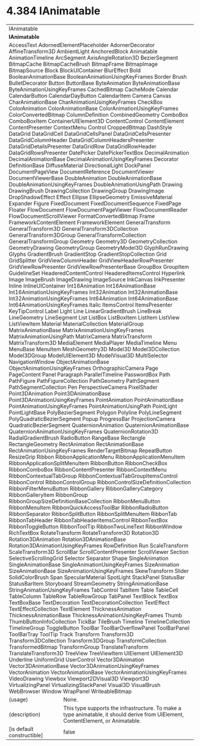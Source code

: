<html dir="LTR" xmlns:mshelp="http://msdn.microsoft.com/mshelp" xmlns:ddue="http://ddue.schemas.microsoft.com/authoring/2003/5" xmlns:xlink="http://www.w3.org/1999/xlink" xmlns:tool="http://www.microsoft.com/tooltip">

<body>
 <input type="hidden" id="userDataCache" class="userDataStyle">
 <input type="hidden" id="hiddenScrollOffset">
 <img id="dropDownImage" style="display:none; height:0; width:0;" src="../local/drpdown.gif">
 <img id="dropDownHoverImage" style="display:none; height:0; width:0;" src="../local/drpdown_orange.gif">
 <img id="collapseImage" style="display:none; height:0; width:0;" src="../local/collapse.gif">
 <img id="expandImage" style="display:none; height:0; width:0;" src="../local/exp.gif">
 <img id="collapseAllImage" style="display:none; height:0; width:0;" src="../local/collall.gif">
 <img id="expandAllImage" style="display:none; height:0; width:0;" src="../local/expall.gif">
 <img id="copyImage" style="display:none; height:0; width:0;" src="../local/copycode.gif">
 <img id="copyHoverImage" style="display:none; height:0; width:0;" src="../local/copycodeHighlight.gif">
 <div id="header"><h1 class="heading">4.384 IAnimatable</h1></div>

 <div id="mainSection">
 <div id="mainBody">
 <div id="allHistory" class="saveHistory" onsave="saveAll()" onload="loadAll()"></div>
 <p xmlns:wsd="http://wsdev.schemas.microsoft.com/authoring/2008/2" xmlns:msxsl="urn:schemas-microsoft-com:xslt" xmlns:script="urn:script" xmlns:build="urn:build">
 </p>
 <div id="sectionSection0" class="section" name="collapseableSection">
 <content xmlns="http://ddue.schemas.microsoft.com/authoring/2003/5" xmlns:wsd="http://wsdev.schemas.microsoft.com/authoring/2008/2" xmlns:msxsl="urn:schemas-microsoft-com:xslt" xmlns:script="urn:script" xmlns:build="urn:build">
 </content>
 </div>
 <div id="sectionSection1" class="section" name="collapseableSection">
 <content xmlns="http://ddue.schemas.microsoft.com/authoring/2003/5" xmlns:wsd="http://wsdev.schemas.microsoft.com/authoring/2008/2" xmlns:msxsl="urn:schemas-microsoft-com:xslt" xmlns:script="urn:script" xmlns:build="urn:build">
 <table class="ProtocolAuthoredTable" xmlns="">
 <tr><td colspan="2">
<mshelp:link keywords="6939a565-bf4c-4c25-926d-90ab12e7fd54" tabindex="0">IAnimatable</mshelp:link> </td>
 </tr>
 <tr><td colspan="2">
 <b>IAnimatable</b> </td>
 </tr>
 <tr><td colspan="2">
<mshelp:link keywords="631e8114-1c76-41f2-a845-5cee854c57de" tabindex="0">AccessText</mshelp:link> <mshelp:link keywords="b9bd70c4-fea6-4462-974f-8125a814f422" tabindex="0">AdornedElementPlaceholder</mshelp:link> <mshelp:link keywords="802d05a4-6c65-41b0-a06c-6c15773995b7" tabindex="0">AdornerDecorator</mshelp:link> <mshelp:link keywords="559f9f7d-ca59-4427-867b-5b45deb82e11" tabindex="0">AffineTransform3D</mshelp:link> <mshelp:link keywords="73978f1a-47a8-4d5d-877b-46194283764c" tabindex="0">AmbientLight</mshelp:link> <mshelp:link keywords="7750e2a6-0942-4023-b70f-8cef421a1176" tabindex="0">AnchoredBlock</mshelp:link> <mshelp:link keywords="4853919b-6874-4e1c-9343-c5cac9c192f9" tabindex="0">Animatable</mshelp:link> <mshelp:link keywords="42c3e52c-aa6a-4ec4-b081-7575e1e90537" tabindex="0">AnimationTimeline</mshelp:link> <mshelp:link keywords="c2cefcf5-d344-4e0f-bbdc-45c401819e4e" tabindex="0">ArcSegment</mshelp:link> <mshelp:link keywords="6d226c76-b20c-478e-8e6b-707325a00d40" tabindex="0">AxisAngleRotation3D</mshelp:link> <mshelp:link keywords="4346d7a9-a4d8-4140-bbdb-a53fe3510e3d" tabindex="0">BezierSegment</mshelp:link> <mshelp:link keywords="14b7c0bd-b1be-4b2c-a578-258b373016cb" tabindex="0">BitmapCache</mshelp:link> <mshelp:link keywords="177fbbe8-637c-4119-a27a-110e8ff67713" tabindex="0">BitmapCacheBrush</mshelp:link> <mshelp:link keywords="3af9547f-5e9e-4fe6-a64e-73dd3ae97ac9" tabindex="0">BitmapFrame</mshelp:link> <mshelp:link keywords="2a5be661-cb0f-4cb2-b08d-db2174130624" tabindex="0">BitmapImage</mshelp:link> <mshelp:link keywords="fbc96317-f270-488b-908f-dfe0dc46dc3d" tabindex="0">BitmapSource</mshelp:link> <mshelp:link keywords="c77175ee-2b52-4381-818f-44a71d783b0b" tabindex="0">Block</mshelp:link> <mshelp:link keywords="2eb31712-23c7-48b4-a6ea-b728771c90aa" tabindex="0">BlockUIContainer</mshelp:link> <mshelp:link keywords="bb2d3ea1-6aad-4347-8508-3d3955480b0a" tabindex="0">BlurEffect</mshelp:link> <mshelp:link keywords="e9af4397-0e24-4533-bd61-107688da550f" tabindex="0">Bold</mshelp:link> <mshelp:link keywords="083598a2-b66b-43f8-882f-eb4d5f21f8f6" tabindex="0">BooleanAnimationBase</mshelp:link> <mshelp:link keywords="f3e853c5-07c0-4735-952d-47ace04ab36e" tabindex="0">BooleanAnimationUsingKeyFrames</mshelp:link> <mshelp:link keywords="20ae0c9b-1293-4b28-8931-7448e2cf4179" tabindex="0">Border</mshelp:link> <mshelp:link keywords="ead6b659-5396-4645-ae34-3aea9fd1c88e" tabindex="0">Brush</mshelp:link> <mshelp:link keywords="8446c7cb-188f-4965-b252-d02875cfda43" tabindex="0">BulletDecorator</mshelp:link> <mshelp:link keywords="3ac0e568-37bf-4432-8d3b-9073e18f0b5d" tabindex="0">Button</mshelp:link> <mshelp:link keywords="d5af5426-20dc-421b-b673-bda0125f8fb3" tabindex="0">ButtonBase</mshelp:link> <mshelp:link keywords="d8761f4e-f9fd-4bcd-9f51-a4f7458b56a9" tabindex="0">ByteAnimation</mshelp:link> <mshelp:link keywords="e90fbbd1-73ec-4ccd-919a-d6b21e5544a6" tabindex="0">ByteAnimationBase</mshelp:link> <mshelp:link keywords="9da7f7c5-505f-4d2a-9af2-8ac0b738b8a1" tabindex="0">ByteAnimationUsingKeyFrames</mshelp:link> <mshelp:link keywords="cd6fd007-87e8-4cdd-b26b-d1fc44447e7a" tabindex="0">CachedBitmap</mshelp:link> <mshelp:link keywords="6885cf4c-a368-408f-8f34-d359ea0f8d05" tabindex="0">CacheMode</mshelp:link> <mshelp:link keywords="c237e719-dfbe-468c-8ce1-d1b808296f0f" tabindex="0">Calendar</mshelp:link> <mshelp:link keywords="d878a73c-766d-40bd-827a-9aaca1ace9b1" tabindex="0">CalendarButton</mshelp:link> <mshelp:link keywords="44c48cf0-306e-4754-ba91-2672f20dadfd" tabindex="0">CalendarDayButton</mshelp:link> <mshelp:link keywords="6cc7fedd-9a6f-4d73-9df4-72449677a357" tabindex="0">CalendarItem</mshelp:link> <mshelp:link keywords="b6569eb6-a494-4726-bc70-9781723fe9a8" tabindex="0">Camera</mshelp:link> <mshelp:link keywords="0775d37e-2cc3-404f-841b-3337fa8f2275" tabindex="0">Canvas</mshelp:link> <mshelp:link keywords="1add4300-1435-41c3-8f1e-9a6f8834d9e5" tabindex="0">CharAnimationBase</mshelp:link> <mshelp:link keywords="7ba87705-ba86-4eef-a4d2-cbce10c7e8b0" tabindex="0">CharAnimationUsingKeyFrames</mshelp:link> <mshelp:link keywords="57920fd4-cb54-4419-9265-ffbcbf8007c5" tabindex="0">CheckBox</mshelp:link> <mshelp:link keywords="d29c6483-d449-4433-8b48-b44954345e2e" tabindex="0">ColorAnimation</mshelp:link> <mshelp:link keywords="011648bf-08ef-4a64-88c1-487751484d71" tabindex="0">ColorAnimationBase</mshelp:link> <mshelp:link keywords="ef7c34e7-0d5f-4176-a75d-51301a12fce2" tabindex="0">ColorAnimationUsingKeyFrames</mshelp:link> <mshelp:link keywords="b7f0d5ff-3229-4363-bac9-a3c75dc54f5a" tabindex="0">ColorConvertedBitmap</mshelp:link> <mshelp:link keywords="03e5e108-7cfd-4e73-9a1e-38adecad8fa0" tabindex="0">ColumnDefinition</mshelp:link> <mshelp:link keywords="f271ec2a-ad75-4dbd-ab1a-15dea80c5015" tabindex="0">CombinedGeometry</mshelp:link> <mshelp:link keywords="12842a73-6aca-42e5-8390-81027eaec687" tabindex="0">ComboBox</mshelp:link> <mshelp:link keywords="f686566c-b2a2-444b-a410-ab6d7d1ebb90" tabindex="0">ComboBoxItem</mshelp:link> <mshelp:link keywords="99049849-00f9-49f8-84b9-b623519283bb" tabindex="0">ContainerUIElement3D</mshelp:link> <mshelp:link keywords="8d54d2b9-6723-4653-98a4-e23b9ed482bf" tabindex="0">ContentControl</mshelp:link> <mshelp:link keywords="ecc4db98-a5ea-42ce-bca0-6f522aed9927" tabindex="0">ContentElement</mshelp:link> <mshelp:link keywords="db72476b-8c43-4762-bf68-e4c630390354" tabindex="0">ContentPresenter</mshelp:link> <mshelp:link keywords="b976e85b-18ee-4153-9ce6-96f005c24103" tabindex="0">ContextMenu</mshelp:link> <mshelp:link keywords="c7bf5d44-7bf3-43b8-b6ae-b6cbc0ac8a44" tabindex="0">Control</mshelp:link> <mshelp:link keywords="ce0a5984-d48b-4213-a532-0fa69940c1db" tabindex="0">CroppedBitmap</mshelp:link> <mshelp:link keywords="9a622462-05ae-41c2-9d84-d2373031ef65" tabindex="0">DashStyle</mshelp:link> <mshelp:link keywords="991f1ba1-dd03-443b-a018-afbd612cd065" tabindex="0">DataGrid</mshelp:link> <mshelp:link keywords="03bd7d05-a804-4557-8459-d2186c5a2942" tabindex="0">DataGridCell</mshelp:link> <mshelp:link keywords="429a3eb6-3632-4c2c-a798-fbda69370026" tabindex="0">DataGridCellsPanel</mshelp:link> <mshelp:link keywords="e9843957-b88e-4bdb-a978-473758abd25d" tabindex="0">DataGridCellsPresenter</mshelp:link> <mshelp:link keywords="0c9392d3-dbd1-4d5c-83de-88d78fb2d68e" tabindex="0">DataGridColumnHeader</mshelp:link> <mshelp:link keywords="e9fe0d9a-94f1-40cc-8ac4-350b5539bc27" tabindex="0">DataGridColumnHeadersPresenter</mshelp:link> <mshelp:link keywords="b377bc3c-1859-45ff-b0d5-1fa9e5a4124c" tabindex="0">DataGridDetailsPresenter</mshelp:link> <mshelp:link keywords="721b3689-5344-4348-ac02-6889e921b14c" tabindex="0">DataGridRow</mshelp:link> <mshelp:link keywords="4b9d0b71-f7ea-4805-9836-cd701ffedbfe" tabindex="0">DataGridRowHeader</mshelp:link> <mshelp:link keywords="771fa9f7-f28b-44b8-9644-aa9436957c44" tabindex="0">DataGridRowsPresenter</mshelp:link> <mshelp:link keywords="5a004dc0-faeb-4afd-b6ee-964121fe7321" tabindex="0">DatePicker</mshelp:link> <mshelp:link keywords="64786de6-c2ad-49fd-af43-d3c4a8087817" tabindex="0">DatePickerTextBox</mshelp:link> <mshelp:link keywords="3a4ec97e-5abd-4153-bcea-b616863b9aa5" tabindex="0">DecimalAnimation</mshelp:link> <mshelp:link keywords="332e1591-f896-434b-929d-cc11739d141b" tabindex="0">DecimalAnimationBase</mshelp:link> <mshelp:link keywords="acc1b232-654a-4888-89bd-40c3d7333b39" tabindex="0">DecimalAnimationUsingKeyFrames</mshelp:link> <mshelp:link keywords="1497ac85-f850-4c1a-b955-7da8d43fee01" tabindex="0">Decorator</mshelp:link> <mshelp:link keywords="778b44b3-29bb-4754-b04e-3ef9af8bd0f8" tabindex="0">DefinitionBase</mshelp:link> <mshelp:link keywords="d3b91fd6-94cc-4f62-8a4a-8a457597e531" tabindex="0">DiffuseMaterial</mshelp:link> <mshelp:link keywords="1c116bd9-db61-487b-8235-dd84d29b0633" tabindex="0">DirectionalLight</mshelp:link> <mshelp:link keywords="d8def4c1-38bf-4567-9e93-47aa9fffeaae" tabindex="0">DockPanel</mshelp:link> <mshelp:link keywords="2cb2d0c4-590e-49fd-9ee9-31240b2d77a5" tabindex="0">DocumentPageView</mshelp:link> <mshelp:link keywords="17a35a78-17e5-4349-a6f0-c8dc5da8cc80" tabindex="0">DocumentReference</mshelp:link> <mshelp:link keywords="89a6fb1a-10de-4d7d-bf7b-be6d25fd6736" tabindex="0">DocumentViewer</mshelp:link> <mshelp:link keywords="63089eff-00e4-4222-b5dd-f426cb278a48" tabindex="0">DocumentViewerBase</mshelp:link> <mshelp:link keywords="fdb98a30-99d5-4559-b0d2-f5a9032bdba5" tabindex="0">DoubleAnimation</mshelp:link> <mshelp:link keywords="7ee314e6-408f-4d5c-a8f2-281e4a2d0d37" tabindex="0">DoubleAnimationBase</mshelp:link> <mshelp:link keywords="1f9583c2-595a-44d1-801d-4110032a60e2" tabindex="0">DoubleAnimationUsingKeyFrames</mshelp:link> <mshelp:link keywords="fde024e2-e88e-4001-982b-593a95fe120a" tabindex="0">DoubleAnimationUsingPath</mshelp:link> <mshelp:link keywords="314dc697-78e3-4a97-ba2b-5ebbeee2b550" tabindex="0">Drawing</mshelp:link> <mshelp:link keywords="c342c156-648e-4540-886f-64cf2b41b286" tabindex="0">DrawingBrush</mshelp:link> <mshelp:link keywords="eaeba8b0-217a-47fa-92da-adc6c18e6dfd" tabindex="0">DrawingCollection</mshelp:link> <mshelp:link keywords="c921435c-2ce6-4123-8a2c-b4488e23d31a" tabindex="0">DrawingGroup</mshelp:link> <mshelp:link keywords="64be4ef2-01c6-4ccb-b025-3b5f7072b67c" tabindex="0">DrawingImage</mshelp:link> <mshelp:link keywords="c977724c-2497-4acd-857e-4be0f6548b13" tabindex="0">DropShadowEffect</mshelp:link> <mshelp:link keywords="c2c34baf-1dd5-4d2b-a538-092c296741a4" tabindex="0">Effect</mshelp:link> <mshelp:link keywords="235186e3-a944-4225-993c-d6679e8a5e2b" tabindex="0">Ellipse</mshelp:link> <mshelp:link keywords="ee872ad6-17ac-497f-ade9-c5031dcdbede" tabindex="0">EllipseGeometry</mshelp:link> <mshelp:link keywords="44985b5c-0d4a-4d1b-b192-c6e2d1c7adba" tabindex="0">EmissiveMaterial</mshelp:link> <mshelp:link keywords="502b129e-5e75-4d9f-bf13-d61eb6c983fd" tabindex="0">Expander</mshelp:link> <mshelp:link keywords="f7a8dd9a-f254-4657-8c6c-789dd3200176" tabindex="0">Figure</mshelp:link> <mshelp:link keywords="cac1d028-f4ff-4624-8d70-d35e7d6a5d38" tabindex="0">FixedDocument</mshelp:link> <mshelp:link keywords="3f714194-51ce-4564-ba4e-f84267e39e15" tabindex="0">FixedDocumentSequence</mshelp:link> <mshelp:link keywords="235657f9-2331-4268-9376-713b238eada8" tabindex="0">FixedPage</mshelp:link> <mshelp:link keywords="beef8fd6-0043-40ef-9c0f-b3871b4966fa" tabindex="0">Floater</mshelp:link> <mshelp:link keywords="3fea3be5-cbcf-4710-9568-c39ec85b9a9f" tabindex="0">FlowDocument</mshelp:link> <mshelp:link keywords="7645d815-3e85-4c8c-8ce5-a370a418e9e7" tabindex="0">FlowDocumentPageViewer</mshelp:link> <mshelp:link keywords="0a35c9a8-a2ec-44fc-903e-44d26bf890c7" tabindex="0">FlowDocumentReader</mshelp:link> <mshelp:link keywords="e730b45f-0b56-4848-bb2c-112a869b5c66" tabindex="0">FlowDocumentScrollViewer</mshelp:link> <mshelp:link keywords="f308973d-2db9-482e-8137-cea68bd4a292" tabindex="0">FormatConvertedBitmap</mshelp:link> <mshelp:link keywords="deb0c7e6-b961-4233-a69e-6cc43df8d4af" tabindex="0">Frame</mshelp:link> <mshelp:link keywords="14ba4981-b257-4962-8578-9a034636a1a6" tabindex="0">FrameworkContentElement</mshelp:link> <mshelp:link keywords="f80d4df2-08f5-4cbb-9a5e-f99fab120062" tabindex="0">FrameworkElement</mshelp:link> <mshelp:link keywords="de258b2b-791d-4f82-bad8-e46ada9c6b89" tabindex="0">GeneralTransform</mshelp:link> <mshelp:link keywords="2d5741bc-ac47-444a-b40f-81a383c3308b" tabindex="0">GeneralTransform3D</mshelp:link> <mshelp:link keywords="874ee001-be29-48be-9ddb-3b9d5e095346" tabindex="0">GeneralTransform3DCollection</mshelp:link> <mshelp:link keywords="1553d6c4-aad5-4c20-8833-be65416804e3" tabindex="0">GeneralTransform3DGroup</mshelp:link> <mshelp:link keywords="9caf66e6-4609-4548-b6bd-dc059f0d144a" tabindex="0">GeneralTransformCollection</mshelp:link> <mshelp:link keywords="c83b0c61-910a-4db2-873c-4bf828f52335" tabindex="0">GeneralTransformGroup</mshelp:link> <mshelp:link keywords="c1c6f8ff-1c7a-4e61-9c9c-0ebdb3a8d1bc" tabindex="0">Geometry</mshelp:link> <mshelp:link keywords="c33c0edc-1d83-4b11-9485-0d3e935921fd" tabindex="0">Geometry3D</mshelp:link> <mshelp:link keywords="8225dc70-dc5a-454b-9d96-805161b11f45" tabindex="0">GeometryCollection</mshelp:link> <mshelp:link keywords="7e7a738c-8a85-4335-8404-c0ad8fdaf926" tabindex="0">GeometryDrawing</mshelp:link> <mshelp:link keywords="80ec4e7a-fd89-49ce-a51d-ce4c2c96b57a" tabindex="0">GeometryGroup</mshelp:link> <mshelp:link keywords="de27eaa9-076b-458e-9605-3a46493ede33" tabindex="0">GeometryModel3D</mshelp:link> <mshelp:link keywords="0d919d2c-ec80-4f91-8aaa-940c9a941467" tabindex="0">GlyphRunDrawing</mshelp:link> <mshelp:link keywords="d1693f30-e324-4104-9944-90ffc51d4bcb" tabindex="0">Glyphs</mshelp:link> <mshelp:link keywords="2678c40a-4420-4ec5-8eaf-eccb3578df5a" tabindex="0">GradientBrush</mshelp:link> <mshelp:link keywords="75cb049a-6b27-4c20-9466-f15191d99aef" tabindex="0">GradientStop</mshelp:link> <mshelp:link keywords="5fbd9967-f154-4e91-abd5-fa9b655dd566" tabindex="0">GradientStopCollection</mshelp:link> <mshelp:link keywords="64715874-9d54-4c34-a07f-c828b22385ab" tabindex="0">Grid</mshelp:link> <mshelp:link keywords="34d37273-9f3b-46bf-9963-eb3c621e8e3d" tabindex="0">GridSplitter</mshelp:link> <mshelp:link keywords="bf585269-af83-4145-8a16-b13fdbe423b2" tabindex="0">GridViewColumnHeader</mshelp:link> <mshelp:link keywords="802674e2-8f7f-421d-b748-4a21eacd5243" tabindex="0">GridViewHeaderRowPresenter</mshelp:link> <mshelp:link keywords="792809dc-df92-4219-a4e1-d48ace084a56" tabindex="0">GridViewRowPresenter</mshelp:link> <mshelp:link keywords="70422a64-1084-4f5d-a36e-2ef1f2a8e36a" tabindex="0">GridViewRowPresenterBase</mshelp:link> <mshelp:link keywords="a6eddfa9-4209-4fce-bfa2-db34924a06e6" tabindex="0">GroupBox</mshelp:link> <mshelp:link keywords="9246322a-b9b6-4917-a971-c75b97e0790a" tabindex="0">GroupItem</mshelp:link> <mshelp:link keywords="c62fa89c-43e8-477a-9462-c85e40074d90" tabindex="0">GuidelineSet</mshelp:link> <mshelp:link keywords="31a0b469-7c90-4430-851e-ecfd2103e9d5" tabindex="0">HeaderedContentControl</mshelp:link> <mshelp:link keywords="fb3a500f-7a7a-4f4e-a92d-8442775f3a0e" tabindex="0">HeaderedItemsControl</mshelp:link> <mshelp:link keywords="73923cec-9496-46ed-9641-c7c0f8eb2d0b" tabindex="0">Hyperlink</mshelp:link> <mshelp:link keywords="34f46a8a-1eb7-4487-bf6a-855476edee1e" tabindex="0">Image</mshelp:link> <mshelp:link keywords="d55aa923-278b-4abc-bff1-8f47ae2f17c1" tabindex="0">ImageBrush</mshelp:link> <mshelp:link keywords="4cc99700-bc93-4a6c-b955-abab6711ec20" tabindex="0">ImageDrawing</mshelp:link> <mshelp:link keywords="e510030a-2477-4ea1-8b71-fc9ac7e244a5" tabindex="0">ImageSource</mshelp:link> <mshelp:link keywords="88e0c3c7-a5b9-4eeb-aeec-b6946d48402b" tabindex="0">InkCanvas</mshelp:link> <mshelp:link keywords="ebf079f5-cc20-4986-81b1-97edb36fd40a" tabindex="0">InkPresenter</mshelp:link> <mshelp:link keywords="f978d25b-8679-431e-8ff4-8d09fdee8444" tabindex="0">Inline</mshelp:link> <mshelp:link keywords="6af26763-8cc9-4731-ba18-24b2aa6afb67" tabindex="0">InlineUIContainer</mshelp:link> <mshelp:link keywords="7c21c38b-62e2-47d3-aa05-6e79d72e7d76" tabindex="0">Int16Animation</mshelp:link> <mshelp:link keywords="7ffc5db3-3fb0-4683-8b19-077b3b6ff946" tabindex="0">Int16AnimationBase</mshelp:link> <mshelp:link keywords="690c2e35-ab5d-45bc-9efe-51f3cebab176" tabindex="0">Int16AnimationUsingKeyFrames</mshelp:link> <mshelp:link keywords="a5b8b2b1-607e-4db5-9fc7-d6d3ba53be05" tabindex="0">Int32Animation</mshelp:link> <mshelp:link keywords="4bcf4852-e846-49ef-9c93-2302e4219f25" tabindex="0">Int32AnimationBase</mshelp:link> <mshelp:link keywords="966a3782-2387-49de-853a-c37094107833" tabindex="0">Int32AnimationUsingKeyFrames</mshelp:link> <mshelp:link keywords="e23d5083-b492-4c2c-b2e6-e0c7bc2c7856" tabindex="0">Int64Animation</mshelp:link> <mshelp:link keywords="bdb553c3-4a14-4e1b-8960-5d7efd23e826" tabindex="0">Int64AnimationBase</mshelp:link> <mshelp:link keywords="8d2ff579-de36-45e0-a20b-b6f9824557e1" tabindex="0">Int64AnimationUsingKeyFrames</mshelp:link> <mshelp:link keywords="0ba46efe-10a9-4890-92a5-74bc6f02c8db" tabindex="0">Italic</mshelp:link> <mshelp:link keywords="06423658-82ef-457d-8339-78b2b66582d5" tabindex="0">ItemsControl</mshelp:link> <mshelp:link keywords="2e98feaf-4141-4545-8fdd-0601840e31a9" tabindex="0">ItemsPresenter</mshelp:link> <mshelp:link keywords="09b0d482-af8d-4fe6-8c7c-44a0c0ef3eac" tabindex="0">KeyTipControl</mshelp:link> <mshelp:link keywords="24cdc99e-688e-4a08-97e3-53fe06832627" tabindex="0">Label</mshelp:link> <mshelp:link keywords="f87717eb-0b8b-4f37-8acd-2edb3026f9a9" tabindex="0">Light</mshelp:link> <mshelp:link keywords="034cbb5f-6243-4bf1-95e5-ef3625de00bb" tabindex="0">Line</mshelp:link> <mshelp:link keywords="8b299220-99e7-4b0b-a147-bd1a0f9b139d" tabindex="0">LinearGradientBrush</mshelp:link> <mshelp:link keywords="600a6db8-c5b3-4975-9646-5135da47f46a" tabindex="0">LineBreak</mshelp:link> <mshelp:link keywords="2f48f656-6b7a-4267-bb0d-d4a7eeb8b14b" tabindex="0">LineGeometry</mshelp:link> <mshelp:link keywords="50bacf97-43c2-4ca1-b68a-958d041580e0" tabindex="0">LineSegment</mshelp:link> <mshelp:link keywords="7b2c6ed3-c5b0-49b9-b5e3-276be4d88d85" tabindex="0">List</mshelp:link> <mshelp:link keywords="7ffd3f72-bc36-44d0-b7e6-c836ba698b9b" tabindex="0">ListBox</mshelp:link> <mshelp:link keywords="4e67f037-0b5f-441c-883d-efb88b050a66" tabindex="0">ListBoxItem</mshelp:link> <mshelp:link keywords="ed119740-6619-42ba-a509-f0b9fad628c4" tabindex="0">ListItem</mshelp:link> <mshelp:link keywords="182a10b7-2f44-4428-b923-13e696ed26e5" tabindex="0">ListView</mshelp:link> <mshelp:link keywords="4de88b56-e8f3-4acd-a6fb-76c222e264d9" tabindex="0">ListViewItem</mshelp:link> <mshelp:link keywords="871e675a-f7f2-4196-80ec-8eee8ef2248d" tabindex="0">Material</mshelp:link> <mshelp:link keywords="4b8e10bf-7f1b-4002-a712-496554030c9d" tabindex="0">MaterialCollection</mshelp:link> <mshelp:link keywords="21d453f8-a9a6-4ca3-892b-4447092caa8e" tabindex="0">MaterialGroup</mshelp:link> <mshelp:link keywords="e9e1c315-be48-43d6-9076-b88eabee722e" tabindex="0">MatrixAnimationBase</mshelp:link> <mshelp:link keywords="cb23cd3c-e4a0-40dc-ba73-aaa85b23f413" tabindex="0">MatrixAnimationUsingKeyFrames</mshelp:link> <mshelp:link keywords="0542e2c3-ee45-4096-9923-2782a6b084b4" tabindex="0">MatrixAnimationUsingPath</mshelp:link> <mshelp:link keywords="664d178b-645f-4a39-b365-332c3988791e" tabindex="0">MatrixCamera</mshelp:link> <mshelp:link keywords="0d3112d2-04ad-4fc0-8eb6-0bb86f5ccee2" tabindex="0">MatrixTransform</mshelp:link> <mshelp:link keywords="10e12d16-aa7d-4d42-981e-7c858e122bd7" tabindex="0">MatrixTransform3D</mshelp:link> <mshelp:link keywords="4704b632-5206-4814-8dc5-932521e039ab" tabindex="0">MediaElement</mshelp:link> <mshelp:link keywords="72aa6f21-a92e-48c4-abd6-a70c0f737d0c" tabindex="0">MediaPlayer</mshelp:link> <mshelp:link keywords="e1c5bbec-a3c4-4b90-8779-2667459ca30b" tabindex="0">MediaTimeline</mshelp:link> <mshelp:link keywords="ce23638f-4a3a-418e-a229-678f00b74e5b" tabindex="0">Menu</mshelp:link> <mshelp:link keywords="c4094ca3-6cde-4e0e-982a-cd542d780fdb" tabindex="0">MenuBase</mshelp:link> <mshelp:link keywords="daacf795-ed18-4375-8bf2-48dfdbb88eb9" tabindex="0">MenuItem</mshelp:link> <mshelp:link keywords="e742c860-8d0b-47e0-bd27-f700f5e804af" tabindex="0">MeshGeometry3D</mshelp:link> <mshelp:link keywords="313561bf-4915-4823-854e-aa84888d4d49" tabindex="0">Model3D</mshelp:link> <mshelp:link keywords="f1912308-4789-4630-ab51-072030f3b5b5" tabindex="0">Model3DCollection</mshelp:link> <mshelp:link keywords="9bb4c48d-5b24-47cc-a6f4-d2b9975ad7ef" tabindex="0">Model3DGroup</mshelp:link> <mshelp:link keywords="90b7396b-bc5d-4cc9-839e-ebd6d28e754d" tabindex="0">ModelUIElement3D</mshelp:link> <mshelp:link keywords="43b0d88e-b03c-4aef-a788-6973c8407470" tabindex="0">ModelVisual3D</mshelp:link> <mshelp:link keywords="d47741f6-a8db-42a3-9aab-a5f892cf3b49" tabindex="0">MultiSelector</mshelp:link> <mshelp:link keywords="bd001669-1bde-48e4-8e52-7c7818e14d6a" tabindex="0">NavigationWindow</mshelp:link> <mshelp:link keywords="20b9e48a-f4a7-4931-906a-f56515e04595" tabindex="0">ObjectAnimationBase</mshelp:link> <mshelp:link keywords="405d7211-ef7e-40dd-9af3-6358dd5effc5" tabindex="0">ObjectAnimationUsingKeyFrames</mshelp:link> <mshelp:link keywords="c4b0675d-b5f5-4324-ac11-62a6402983c5" tabindex="0">OrthographicCamera</mshelp:link> <mshelp:link keywords="4786d5a8-03db-4cca-8bc7-941390c26a78" tabindex="0">Page</mshelp:link> <mshelp:link keywords="995dadd5-2738-4161-bb96-d619e7818c8c" tabindex="0">PageContent</mshelp:link> <mshelp:link keywords="64fb6d93-5eca-40b1-acbf-86cb8202ed1f" tabindex="0">Panel</mshelp:link> <mshelp:link keywords="3b7d5218-08c7-4689-9883-d1b56b67c468" tabindex="0">Paragraph</mshelp:link> <mshelp:link keywords="44fc2cb8-2b97-4d5e-9d18-1fbfdfd7d456" tabindex="0">ParallelTimeline</mshelp:link> <mshelp:link keywords="14d94f28-4bf4-4793-b644-a51b75b40cb8" tabindex="0">PasswordBox</mshelp:link> <mshelp:link keywords="7f7057c1-3a37-4bc9-bf08-4bdd32ceb9ea" tabindex="0">Path</mshelp:link> <mshelp:link keywords="785432dd-447f-44b3-aab1-88b6ebfe5c64" tabindex="0">PathFigure</mshelp:link> <mshelp:link keywords="f700b016-25b6-4ccb-b61e-40c1d149b831" tabindex="0">PathFigureCollection</mshelp:link> <mshelp:link keywords="01ac3637-86fa-4d83-8b8e-0c0e43af404d" tabindex="0">PathGeometry</mshelp:link> <mshelp:link keywords="82ea64b1-a3ad-404e-b883-320cec8efc51" tabindex="0">PathSegment</mshelp:link> <mshelp:link keywords="aa4decf0-37d5-441b-bbac-fa79a9e39a34" tabindex="0">PathSegmentCollection</mshelp:link> <mshelp:link keywords="55c8239d-207c-4813-97af-afcadf43cff6" tabindex="0">Pen</mshelp:link> <mshelp:link keywords="b182a55a-9eef-46ae-99e3-9ba7281c08e2" tabindex="0">PerspectiveCamera</mshelp:link> <mshelp:link keywords="83b11730-5202-4eea-a924-1285edd73142" tabindex="0">PixelShader</mshelp:link> <mshelp:link keywords="355d5e10-0556-4b49-b8ea-cf7291a94e54" tabindex="0">Point3DAnimation</mshelp:link> <mshelp:link keywords="47fbf136-14bf-4ea3-af5d-dcf6d30800cf" tabindex="0">Point3DAnimationBase</mshelp:link> <mshelp:link keywords="414ba853-51b2-42c0-a4cc-34f606a35a8b" tabindex="0">Point3DAnimationUsingKeyFrames</mshelp:link> <mshelp:link keywords="36ad2824-69b5-455b-8a45-8546b21ad548" tabindex="0">PointAnimation</mshelp:link> <mshelp:link keywords="331fb141-09ad-4b33-95cb-849cdd68890a" tabindex="0">PointAnimationBase</mshelp:link> <mshelp:link keywords="2ae3177a-d94c-49a5-bbba-8501ab187e0f" tabindex="0">PointAnimationUsingKeyFrames</mshelp:link> <mshelp:link keywords="8af1a257-0a88-4f82-98a7-9bece3d0676d" tabindex="0">PointAnimationUsingPath</mshelp:link> <mshelp:link keywords="4e4dfd9c-950c-4c5d-97c1-5b5f765a7d4d" tabindex="0">PointLight</mshelp:link> <mshelp:link keywords="cd9212c1-e126-4e6e-9a39-85f9b07d9db3" tabindex="0">PointLightBase</mshelp:link> <mshelp:link keywords="8b458ab3-45eb-4024-ad7f-679aa9552ab1" tabindex="0">PolyBezierSegment</mshelp:link> <mshelp:link keywords="292afc39-0383-452e-b726-7923ec52f4fa" tabindex="0">Polygon</mshelp:link> <mshelp:link keywords="8f88830f-072f-45c5-8bf9-fe509bccaa95" tabindex="0">Polyline</mshelp:link> <mshelp:link keywords="41f8b148-2f44-4666-a663-119d64f18b79" tabindex="0">PolyLineSegment</mshelp:link> <mshelp:link keywords="dbafbe09-e34c-436a-ac53-b47987fe1b4c" tabindex="0">PolyQuadraticBezierSegment</mshelp:link> <mshelp:link keywords="1d0800e3-d2d3-4e73-ae96-64f079a26a8b" tabindex="0">Popup</mshelp:link> <mshelp:link keywords="dea85c66-01a9-4c18-9fb2-173e0e95ee4f" tabindex="0">ProgressBar</mshelp:link> <mshelp:link keywords="1ac78793-7b22-4491-a533-7af66eb9e0d2" tabindex="0">ProjectionCamera</mshelp:link> <mshelp:link keywords="8374d6e3-54cf-4db0-8224-eccaac7a4207" tabindex="0">QuadraticBezierSegment</mshelp:link> <mshelp:link keywords="253d34bf-0cfc-4f8e-81ec-0673d36b80bb" tabindex="0">QuaternionAnimation</mshelp:link> <mshelp:link keywords="dd863f42-ff04-4614-9484-b8ef175d9c68" tabindex="0">QuaternionAnimationBase</mshelp:link> <mshelp:link keywords="90bc1f7d-aeca-4236-a461-2305a31b9d24" tabindex="0">QuaternionAnimationUsingKeyFrames</mshelp:link> <mshelp:link keywords="871ef54b-5cdc-4f40-9880-6ec4b7fb20c8" tabindex="0">QuaternionRotation3D</mshelp:link> <mshelp:link keywords="0db2d9d7-db46-45b0-8e77-0dee52a26e3d" tabindex="0">RadialGradientBrush</mshelp:link> <mshelp:link keywords="75b16765-be88-404e-9002-22fb7065bbad" tabindex="0">RadioButton</mshelp:link> <mshelp:link keywords="b412240f-2937-46b6-8861-b51e2e81d8b6" tabindex="0">RangeBase</mshelp:link> <mshelp:link keywords="e0aeffe0-41e0-4c67-969c-354e6164930f" tabindex="0">Rectangle</mshelp:link> <mshelp:link keywords="d0947464-84d9-4bb5-9a67-abcef3ef42f0" tabindex="0">RectangleGeometry</mshelp:link> <mshelp:link keywords="112fdbda-a690-44f0-ac56-dd013c3dfdd1" tabindex="0">RectAnimation</mshelp:link> <mshelp:link keywords="d29e81fc-f02c-486e-852e-7886c71f01de" tabindex="0">RectAnimationBase</mshelp:link> <mshelp:link keywords="1fd27856-525a-4352-874a-4474e7ca1247" tabindex="0">RectAnimationUsingKeyFrames</mshelp:link> <mshelp:link keywords="168dfc7f-d738-48df-91cd-30f9ac4290d8" tabindex="0">RenderTargetBitmap</mshelp:link> <mshelp:link keywords="dc12d554-00a2-401f-a805-f638a56bb767" tabindex="0">RepeatButton</mshelp:link> <mshelp:link keywords="25df65b3-9183-486b-9150-702eb1fd6898" tabindex="0">ResizeGrip</mshelp:link> <mshelp:link keywords="94e7d62a-e3bf-4bbc-a06c-cd706ff91fb8" tabindex="0">Ribbon</mshelp:link> <mshelp:link keywords="69daf3a9-12bb-4593-8e76-83d66272ff03" tabindex="0">RibbonApplicationMenu</mshelp:link> <mshelp:link keywords="917e595d-6138-485b-9210-37bcde5e9f10" tabindex="0">RibbonApplicationMenuItem</mshelp:link> <mshelp:link keywords="d0389eab-8537-41e0-a1fa-c1104bd62688" tabindex="0">RibbonApplicationSplitMenuItem</mshelp:link> <mshelp:link keywords="23b24a44-9b27-4f92-b77c-05bfbd2531eb" tabindex="0">RibbonButton</mshelp:link> <mshelp:link keywords="59675083-0b6f-4b8f-a16f-bba336e5e1a1" tabindex="0">RibbonCheckBox</mshelp:link> <mshelp:link keywords="15f9c5ac-585e-4102-9a0c-efa2848dbd5b" tabindex="0">RibbonComboBox</mshelp:link> <mshelp:link keywords="4b9f039d-f7a0-4fd4-9abb-b1b25be51b34" tabindex="0">RibbonContentPresenter</mshelp:link> <mshelp:link keywords="b5e28e9c-a197-4e74-9581-5db4a393e0be" tabindex="0">RibbonContextMenu</mshelp:link> <mshelp:link keywords="6fd579db-596c-419a-aa6b-2ea44f7d73eb" tabindex="0">RibbonContextualTabGroup</mshelp:link> <mshelp:link keywords="eda9d55e-92ee-4dba-8360-a706b3b88234" tabindex="0">RibbonContextualTabGroupItemsControl</mshelp:link> <mshelp:link keywords="bd4dc364-f5b9-4727-88ff-735e6431aa90" tabindex="0">RibbonControl</mshelp:link> <mshelp:link keywords="cfa77fc5-ba9a-491e-bca3-f75fd54e0606" tabindex="0">RibbonControlGroup</mshelp:link> <mshelp:link keywords="7521f931-25fb-4231-8157-3c1f621eb6d3" tabindex="0">RibbonControlSizeDefinitionCollection</mshelp:link> <mshelp:link keywords="d51eb9c6-53e0-4f3b-b3f4-7a153d901836" tabindex="0">RibbonFilterMenuButton</mshelp:link> <mshelp:link keywords="b41cbec1-217b-4ad9-9d23-b8efb84ae20a" tabindex="0">RibbonGallery</mshelp:link> <mshelp:link keywords="3107b6af-056a-4422-a5d8-d2ff383b0f0e" tabindex="0">RibbonGalleryCategory</mshelp:link> <mshelp:link keywords="88568d12-905a-40a0-9ad9-88812687bdec" tabindex="0">RibbonGalleryItem</mshelp:link> <mshelp:link keywords="f98a4ce4-d46f-44ae-bf71-056f0c684b3d" tabindex="0">RibbonGroup</mshelp:link> <mshelp:link keywords="1eafeea5-7eaa-4217-ad1e-4af8c1363d64" tabindex="0">RibbonGroupSizeDefinitionBaseCollection</mshelp:link> <mshelp:link keywords="17ab2851-8a66-4f6d-84c7-322d9beaf88e" tabindex="0">RibbonMenuButton</mshelp:link> <mshelp:link keywords="bdc46ebe-aaca-45bd-964d-9e6b17123e84" tabindex="0">RibbonMenuItem</mshelp:link> <mshelp:link keywords="b0eccf93-0a90-47bd-8aad-f043255cb9f1" tabindex="0">RibbonQuickAccessToolBar</mshelp:link> <mshelp:link keywords="c58a6a18-3464-4ee3-9ec8-9a777e4d3bc5" tabindex="0">RibbonRadioButton</mshelp:link> <mshelp:link keywords="79af5df9-0dff-4533-8daf-3a359d057a56" tabindex="0">RibbonSeparator</mshelp:link> <mshelp:link keywords="996aa60d-6fbc-4683-8009-853361c0d154" tabindex="0">RibbonSplitButton</mshelp:link> <mshelp:link keywords="825075aa-560d-4bb2-9e6b-6b78981ffe65" tabindex="0">RibbonSplitMenuItem</mshelp:link> <mshelp:link keywords="21e9fb71-1500-40dd-8ba6-a5ba7f06263a" tabindex="0">RibbonTab</mshelp:link> <mshelp:link keywords="618f188a-1f3b-477a-8274-931294d8aca3" tabindex="0">RibbonTabHeader</mshelp:link> <mshelp:link keywords="ce3e7b72-39c3-4116-9001-663d4161a241" tabindex="0">RibbonTabHeaderItemsControl</mshelp:link> <mshelp:link keywords="993f9615-9025-4a0c-ad5c-874f924a8c6e" tabindex="0">RibbonTextBox</mshelp:link> <mshelp:link keywords="ec3d930b-e69b-41ef-b169-5c82af89fc96" tabindex="0">RibbonToggleButton</mshelp:link> <mshelp:link keywords="b820e941-027f-41b5-9156-69fda7a57b8c" tabindex="0">RibbonToolTip</mshelp:link> <mshelp:link keywords="f88aa048-3c74-4926-8fb1-d379f5ef0a0a" tabindex="0">RibbonTwoLineText</mshelp:link> <mshelp:link keywords="3ff0b9ac-8671-4f2b-bbcb-06f59736bc8b" tabindex="0">RibbonWindow</mshelp:link> <mshelp:link keywords="eaf37aa7-f28e-4987-8f5d-f6771851ec08" tabindex="0">RichTextBox</mshelp:link> <mshelp:link keywords="aa5a7406-ed89-48af-8c0c-e25f72912eb5" tabindex="0">RotateTransform</mshelp:link> <mshelp:link keywords="4f2fde94-65e5-4454-9c4e-7f1e1039617e" tabindex="0">RotateTransform3D</mshelp:link> <mshelp:link keywords="2d00fa16-9954-44fe-b68a-ebf302d16260" tabindex="0">Rotation3D</mshelp:link> <mshelp:link keywords="6e8028e4-2f1d-452b-a0fa-d1a95ef22154" tabindex="0">Rotation3DAnimation</mshelp:link> <mshelp:link keywords="52690f22-4764-4a3d-9e00-ac3c1722688a" tabindex="0">Rotation3DAnimationBase</mshelp:link> <mshelp:link keywords="3243546e-0cf6-486f-93c9-d444cb40f515" tabindex="0">Rotation3DAnimationUsingKeyFrames</mshelp:link> <mshelp:link keywords="4500f14c-204f-4fe6-97eb-453ec270d7a5" tabindex="0">RowDefinition</mshelp:link> <mshelp:link keywords="285f6faa-6b65-4d85-9264-0fc577278e3e" tabindex="0">Run</mshelp:link> <mshelp:link keywords="c1e0ab45-740c-4c4d-80e5-7a24e85103e1" tabindex="0">ScaleTransform</mshelp:link> <mshelp:link keywords="3542db82-8e52-4504-bb83-3c381d076f01" tabindex="0">ScaleTransform3D</mshelp:link> <mshelp:link keywords="5d2e25f4-cd4f-4fb6-a0f1-7c9bbf9ad224" tabindex="0">ScrollBar</mshelp:link> <mshelp:link keywords="235abe25-53b1-4d14-883d-d1ded9239d51" tabindex="0">ScrollContentPresenter</mshelp:link> <mshelp:link keywords="c96c02b7-4214-4d1d-8435-8ab4b95c6aa9" tabindex="0">ScrollViewer</mshelp:link> <mshelp:link keywords="1c541c9d-bdd3-4fd0-9913-b0c1e5a271da" tabindex="0">Section</mshelp:link> <mshelp:link keywords="ce6b819f-1486-4141-ba29-d787df1e4e89" tabindex="0">SelectiveScrollingGrid</mshelp:link> <mshelp:link keywords="59ab3111-fcaa-43f0-8017-1a01753b9dc2" tabindex="0">Selector</mshelp:link> <mshelp:link keywords="651b5f12-e33a-4a90-828b-942a06298a89" tabindex="0">Separator</mshelp:link> <mshelp:link keywords="936d9774-d3c4-4a73-8547-61d248255640" tabindex="0">Shape</mshelp:link> <mshelp:link keywords="d8dd7ca4-9bc4-45d5-85e5-29c0b547b9dd" tabindex="0">SingleAnimation</mshelp:link> <mshelp:link keywords="42fe883c-4a06-4ee4-96e2-24ccf87c0865" tabindex="0">SingleAnimationBase</mshelp:link> <mshelp:link keywords="bbcf682d-4bf4-4120-bace-20e233034990" tabindex="0">SingleAnimationUsingKeyFrames</mshelp:link> <mshelp:link keywords="26759546-b8ea-486b-9f1f-8147e78534a2" tabindex="0">SizeAnimation</mshelp:link> <mshelp:link keywords="edc06e51-2535-4942-b87e-5d3bb9d6b8b9" tabindex="0">SizeAnimationBase</mshelp:link> <mshelp:link keywords="b0c1a6b4-dbb2-4f13-b625-d321cd1ee2cf" tabindex="0">SizeAnimationUsingKeyFrames</mshelp:link> <mshelp:link keywords="0c95f09b-4ac9-4757-ab84-10d633a1fa78" tabindex="0">SkewTransform</mshelp:link> <mshelp:link keywords="29bc9bb4-b672-4a86-bcb2-11754dacd65f" tabindex="0">Slider</mshelp:link> <mshelp:link keywords="7bca6ea6-7d21-491f-8be9-889c850fe36e" tabindex="0">SolidColorBrush</mshelp:link> <mshelp:link keywords="673987c6-ee01-45fc-804b-08c91f30b8e1" tabindex="0">Span</mshelp:link> <mshelp:link keywords="8c5847a5-5675-4e10-ad81-11aa6967f5f0" tabindex="0">SpecularMaterial</mshelp:link> <mshelp:link keywords="4d7aee50-ccd1-4bfe-8eeb-64e4d6e56e07" tabindex="0">SpotLight</mshelp:link> <mshelp:link keywords="f4947c75-cfad-4c54-bdb3-9bd84bf782d2" tabindex="0">StackPanel</mshelp:link> <mshelp:link keywords="1cc68ce2-d5dd-414a-80a9-c42fa36ce432" tabindex="0">StatusBar</mshelp:link> <mshelp:link keywords="1a097d08-3390-4e5d-be51-7dd8e4e385d6" tabindex="0">StatusBarItem</mshelp:link> <mshelp:link keywords="8039488b-ebd8-4f57-9afe-35214ec689c2" tabindex="0">Storyboard</mshelp:link> <mshelp:link keywords="5cea43cc-55c3-4069-992e-516d821a1a4d" tabindex="0">StreamGeometry</mshelp:link> <mshelp:link keywords="9fcdafe5-280c-4b9c-9c5c-36709e30f2ea" tabindex="0">StringAnimationBase</mshelp:link> <mshelp:link keywords="a7cbdeae-fee9-4637-9da6-c76151b37148" tabindex="0">StringAnimationUsingKeyFrames</mshelp:link> <mshelp:link keywords="b7328717-a9a2-47ab-9cc8-dbbcbf09b904" tabindex="0">TabControl</mshelp:link> <mshelp:link keywords="6fb3243d-35fc-4a32-950c-ad82cb0f212d" tabindex="0">TabItem</mshelp:link> <mshelp:link keywords="275fc235-675c-438f-926e-715cf22f6d98" tabindex="0">Table</mshelp:link> <mshelp:link keywords="76e5a07b-7822-42dc-9157-9390fb66a3d5" tabindex="0">TableCell</mshelp:link> <mshelp:link keywords="d58e6035-07ba-4364-b115-59927d34707f" tabindex="0">TableColumn</mshelp:link> <mshelp:link keywords="874d9c92-32a5-4f1a-b6d1-1f1a049d5780" tabindex="0">TableRow</mshelp:link> <mshelp:link keywords="5f81fcb2-7925-4335-9ede-e2b28b1e5a69" tabindex="0">TableRowGroup</mshelp:link> <mshelp:link keywords="6dd3014c-83ce-4200-9ad2-d09953aea2c9" tabindex="0">TabPanel</mshelp:link> <mshelp:link keywords="e7787ba9-d353-40e0-9ec9-963f57ef85f9" tabindex="0">TextBlock</mshelp:link> <mshelp:link keywords="e4ef4540-bcd7-47a1-a821-449071f59fb9" tabindex="0">TextBox</mshelp:link> <mshelp:link keywords="9d309183-6ca5-4b0b-9d7d-030fe68ccf12" tabindex="0">TextBoxBase</mshelp:link> <mshelp:link keywords="f72e3313-0ecc-437a-9f41-9681e8548c6e" tabindex="0">TextDecoration</mshelp:link> <mshelp:link keywords="32f78f69-192c-4b33-a9be-69a250e7d076" tabindex="0">TextDecorationCollection</mshelp:link> <mshelp:link keywords="86029b85-a1f9-43da-bea8-014313312ca1" tabindex="0">TextEffect</mshelp:link> <mshelp:link keywords="d246039f-bfda-4178-90a0-bdffb26b3f2a" tabindex="0">TextEffectCollection</mshelp:link> <mshelp:link keywords="cdc6c2ce-cb0a-4319-abbd-a2f03c36d8cd" tabindex="0">TextElement</mshelp:link> <mshelp:link keywords="727b0389-155a-432a-bc91-00435853d5c6" tabindex="0">ThicknessAnimation</mshelp:link> <mshelp:link keywords="0178da64-eec7-43b7-bae9-31f1ed5e50bf" tabindex="0">ThicknessAnimationBase</mshelp:link> <mshelp:link keywords="a43249e7-d8bd-44bc-8467-3a3544d30b8c" tabindex="0">ThicknessAnimationUsingKeyFrames</mshelp:link> <mshelp:link keywords="8ba129f1-87a9-4929-9abb-e9116abefc58" tabindex="0">Thumb</mshelp:link> <mshelp:link keywords="75ea24a1-d10e-424e-9017-f1b6aece60c1" tabindex="0">ThumbButtonInfoCollection</mshelp:link> <mshelp:link keywords="e9ab3e8d-a3cc-411d-bc13-fab84ef1fb23" tabindex="0">TickBar</mshelp:link> <mshelp:link keywords="0f6e0326-16b4-4094-8435-2779830a9056" tabindex="0">TileBrush</mshelp:link> <mshelp:link keywords="804f6a09-43b5-42cc-ba0d-9961bceb5166" tabindex="0">Timeline</mshelp:link> <mshelp:link keywords="1c22c333-8f55-4d70-b1a0-ae7efd83a7f1" tabindex="0">TimelineCollection</mshelp:link> <mshelp:link keywords="09625dbf-2f76-4db8-addc-ab83ca1a3eeb" tabindex="0">TimelineGroup</mshelp:link> <mshelp:link keywords="9093a6d0-7621-44c7-8d1b-0b5175e87b0d" tabindex="0">ToggleButton</mshelp:link> <mshelp:link keywords="e03ada7c-cab7-457a-8630-f0add1b1ba17" tabindex="0">ToolBar</mshelp:link> <mshelp:link keywords="c67b547b-8ad8-4ddd-b869-2c424e40022a" tabindex="0">ToolBarOverflowPanel</mshelp:link> <mshelp:link keywords="1a50ad60-ad67-4afe-baea-2ee8229e0459" tabindex="0">ToolBarPanel</mshelp:link> <mshelp:link keywords="1c4b8cf0-9980-4512-8165-f22bf52bdc7f" tabindex="0">ToolBarTray</mshelp:link> <mshelp:link keywords="553e6bb3-1b03-4a34-93ee-cc9b46c4fc22" tabindex="0">ToolTip</mshelp:link> <mshelp:link keywords="8dafa6ec-dc5b-4eca-aab3-540a5ad0e8a0" tabindex="0">Track</mshelp:link> <mshelp:link keywords="7bc618b1-ff99-4d01-8212-8013976aa9ee" tabindex="0">Transform</mshelp:link> <mshelp:link keywords="53ce5ec7-e583-4dde-8a14-4e5c277b07fa" tabindex="0">Transform3D</mshelp:link> <mshelp:link keywords="8c55e98d-0556-46cb-bc35-1461e58ee4f4" tabindex="0">Transform3DCollection</mshelp:link> <mshelp:link keywords="9c19f4bb-3075-4de9-a839-e3efb26f1680" tabindex="0">Transform3DGroup</mshelp:link> <mshelp:link keywords="4f2c2eac-ecde-4ff9-8e58-95db1011505c" tabindex="0">TransformCollection</mshelp:link> <mshelp:link keywords="bb2d2af5-bae8-41f7-a5f0-5383b139073f" tabindex="0">TransformedBitmap</mshelp:link> <mshelp:link keywords="01032729-9a49-48ca-b868-afbb495bfcd8" tabindex="0">TransformGroup</mshelp:link> <mshelp:link keywords="3d1324a3-0851-411c-986f-521b3731c086" tabindex="0">TranslateTransform</mshelp:link> <mshelp:link keywords="3c04015b-8871-426c-96db-545ebde8030d" tabindex="0">TranslateTransform3D</mshelp:link> <mshelp:link keywords="4817bb5c-5ad9-47c2-9a79-d48186622c74" tabindex="0">TreeView</mshelp:link> <mshelp:link keywords="2ff6d48a-caa4-475c-befa-4c03388e9484" tabindex="0">TreeViewItem</mshelp:link> <mshelp:link keywords="5056f552-62cc-4de5-b7eb-180ebad72633" tabindex="0">UIElement</mshelp:link> <mshelp:link keywords="aa11ab1d-570e-41c8-ada9-7b90ab840f44" tabindex="0">UIElement3D</mshelp:link> <mshelp:link keywords="e13335a0-da69-4280-bae4-4830743e67c5" tabindex="0">Underline</mshelp:link> <mshelp:link keywords="64fbe267-f55e-4201-87dc-932a3eb13df5" tabindex="0">UniformGrid</mshelp:link> <mshelp:link keywords="8830a7ab-105c-45d9-b380-762d203f9d6a" tabindex="0">UserControl</mshelp:link> <mshelp:link keywords="0e3125a3-7eea-4e96-9f2f-cc53f1e27863" tabindex="0">Vector3DAnimation</mshelp:link> <mshelp:link keywords="2874377f-477b-4899-b962-77cb99c30d00" tabindex="0">Vector3DAnimationBase</mshelp:link> <mshelp:link keywords="176df566-7f4c-4961-b001-5d1c54659137" tabindex="0">Vector3DAnimationUsingKeyFrames</mshelp:link> <mshelp:link keywords="daf7186a-8fb7-4faa-910c-8c1cfe2a9133" tabindex="0">VectorAnimation</mshelp:link> <mshelp:link keywords="16eeb19a-4028-4aa2-9095-57504a79475a" tabindex="0">VectorAnimationBase</mshelp:link> <mshelp:link keywords="34bfa79d-080f-42ca-b0af-faaa79c34325" tabindex="0">VectorAnimationUsingKeyFrames</mshelp:link> <mshelp:link keywords="1adc3b5c-9849-4a36-870b-630b32a77c11" tabindex="0">VideoDrawing</mshelp:link> <mshelp:link keywords="e37cf2b7-d145-4af7-b423-87df74124660" tabindex="0">Viewbox</mshelp:link> <mshelp:link keywords="d1b61bad-89ac-4d64-9da2-92c0abec9ca8" tabindex="0">Viewport2DVisual3D</mshelp:link> <mshelp:link keywords="af10ca5a-f8d5-4768-a741-486ffaab0d5b" tabindex="0">Viewport3D</mshelp:link> <mshelp:link keywords="734455c2-5270-4296-a168-ed8fdf48dcd9" tabindex="0">VirtualizingPanel</mshelp:link> <mshelp:link keywords="118ed34a-30cb-4be2-ba1a-433845521b72" tabindex="0">VirtualizingStackPanel</mshelp:link> <mshelp:link keywords="22320284-aab4-4a26-a05a-9ef9fbe3b1cd" tabindex="0">Visual3D</mshelp:link> <mshelp:link keywords="a188eab1-bdb9-46e6-bfa5-fb9137830816" tabindex="0">VisualBrush</mshelp:link> <mshelp:link keywords="bd5cd2ab-c86a-4905-9639-4926d8d06048" tabindex="0">WebBrowser</mshelp:link> <mshelp:link keywords="8ad5d446-84bb-4920-beff-089be4ce7d13" tabindex="0">Window</mshelp:link> <mshelp:link keywords="ad407361-c42d-4256-8a1f-08133d8f88c9" tabindex="0">WrapPanel</mshelp:link> <mshelp:link keywords="24284a35-b73f-490e-8c0f-2be988e90817" tabindex="0">WriteableBitmap</mshelp:link> </td>
 </tr>
 <tr><td><div class="indent0">(usage)</div></td>
 <td>None.</td>
 </tr>
 <tr><td><div class="indent0">(description)</div></td>
 <td>This type supports the infrastructure. To make a type animatable, it should derive from UIElement, ContentElement, or Animatable.</td>
 </tr>
 <tr><td><div class="indent0">[is default constructible]</div></td>
 <td>false</td>
 </tr>
</table>
 </content>
 </div>
 <!--[if gte IE 5]>
 <tool:tip element="languageFilterToolTip" avoidmouse="false"/>
 <![endif]-->
 </div>
 <a name="feedback"></a><span></span>
 </div>
</body></html>
